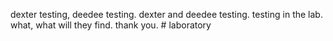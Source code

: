 dexter testing, deedee testing. dexter and deedee testing. testing in the lab. what, what will they find. thank you. # laboratory
